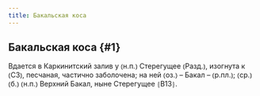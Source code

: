 ```yaml
---
title: Бакальская коса
---
```

## Бакальская коса {#1}

Вдается в Каркинитский залив у ⦅н.п.⦆ Стерегущее ⦅Разд.⦆, изогнута к ⦅СЗ⦆, песчаная, частично заболочена; на ней ⦅оз.⦆ – Бакал – ⦅р.пл.⦆; ⦅ср.⦆ ⦅б.⦆ ⦅н.п.⦆ Верхний Бакал, ныне Стерегущее ⦃В13⦄.
